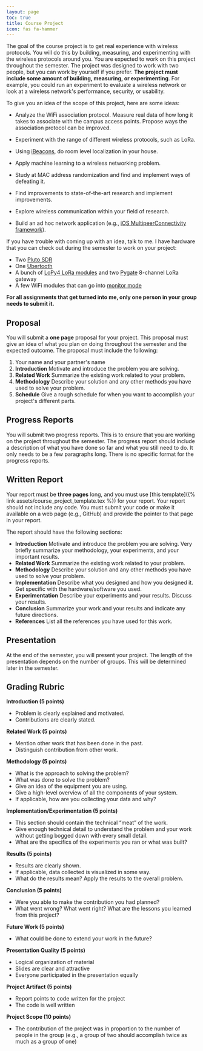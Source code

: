 ```yaml
---
layout: page
toc: true
title: Course Project
icon: fas fa-hammer
---
```


The goal of the course project is to get real experience with wireless protocols. You will do this by building, measuring, and experimenting with the wireless protocols around you. You are expected to work on this project throughout the semester. The project was designed to work with two people, but you can work by yourself if you prefer. **The project must include some amount of building, measuring, or experimenting**. For example, you could run an experiment to evaluate a wireless network or look at a wireless network's performance, security, or usability.

To give you an idea of the scope of this project, here are some ideas:

- Analyze the WiFi association protocol. Measure real data of how long it takes to associate with the campus access points. Propose ways the association protocol can be improved.

- Experiment with the range of different wireless protocols, such as LoRa.

- Using [iBeacons](https://en.wikipedia.org/wiki/IBeacon), do room level localization in your house.

- Apply machine learning to a wireless networking problem.

- Study at MAC address randomization and find and implement ways of defeating it.

- Find improvements to state-of-the-art research and implement improvements.

- Explore wireless communication within your field of research.

- Build an ad hoc network application (e.g., [iOS MultipeerConnectivity framework](https://developer.apple.com/documentation/multipeerconnectivity)).

If you have trouble with coming up with an idea, talk to me. I have hardware that you can check out during the semester to work on your project:

- Two [Pluto SDR](https://www.digikey.com/en/product-highlight/a/analog-devices/adalm-pluto)
- One [Ubertooth](https://greatscottgadgets.com/ubertoothone/)
- A bunch of [LoPy4 LoRa modules](https://pycom.io/product/lopy4/) and two [Pygate](https://pycom.io/product/pygate/) 8-channel LoRa gateway
- A few WiFi modules that can go into [monitor mode](https://en.wikipedia.org/wiki/Monitor_mode)

**For all assignments that get turned into me, only one person in your group needs to submit it.**

## Proposal
You will submit a **one page** proposal for your project. This proposal must give an idea of what you plan on doing throughout the semester and the expected outcome. The proposal must include the following:

1. Your name and your partner's name
2. **Introduction** Motivate and introduce the problem you are solving.
3. **Related Work** Summarize the existing work related to your problem.
4. **Methodology** Describe your solution and any other methods you have used to solve your problem.
5. **Schedule** Give a rough schedule for when you want to accomplish your project's different parts.

## Progress Reports
You will submit two progress reports. This is to ensure that you are working on the project throughout the semester. The progress report should include a description of what you have done so far and what you still need to do. It only needs to be a few paragraphs long. There is no specific format for the progress reports.

## Written Report
Your report must be **three pages** long, and you must use [this template]({% link assets/course_project_template.tex %}) for your report. Your report should not include any code. You must submit your code or make it available on a web page (e.g., GitHub) and provide the pointer to that page in your report.

The report should have the following sections:

- **Introduction** Motivate and introduce the problem you are solving. Very briefly summarize your methodology, your experiments, and your important results.
- **Related Work** Summarize the existing work related to your problem.
- **Methodology** Describe your solution and any other methods you have used to solve your problem.
- **Implementation** Describe what you designed and how you designed it. Get specific with the hardware/software you used.
- **Experimentation** Describe your experiments and your results. Discuss your results.
- **Conclusion** Summarize your work and your results and indicate any future directions.
- **References** List all the references you have used for this work.

## Presentation
At the end of the semester, you will present your project. The length of the presentation depends on the number of groups. This will be determined later in the semester.

## Grading Rubric

**Introduction (5 points)**
- Problem is clearly explained and motivated.
- Contributions are clearly stated.

**Related Work (5 points)**
- Mention other work that has been done in the past.
- Distinguish contribution from other work.

**Methodology (5 points)**
- What is the approach to solving the problem?
- What was done to solve the problem?
- Give an idea of the equipment you are using.
- Give a high-level overview of all the components of your system.
- If applicable, how are you collecting your data and why?

**Implementation/Experimentation (5 points)**
- This section should contain the technical “meat” of the work.
- Give enough technical detail to understand the problem and your work without getting bogged down with every small detail.
- What are the specifics of the experiments you ran or what was built?

**Results (5 points)**
- Results are clearly shown.
- If applicable, data collected is visualized in some way.
- What do the results mean? Apply the results to the overall problem.

**Conclusion (5 points)**
- Were you able to make the contribution you had planned?
- What went wrong? What went right? What are the lessons you learned from this project?

**Future Work (5 points)**
- What could be done to extend your work in the future?

**Presentation Quality (5 points)**
- Logical organization of material
- Slides are clear and attractive
- Everyone participated in the presentation equally

**Project Artifact (5 points)**
- Report points to code written for the project
- The code is well written

**Project Scope (10 points)**
- The contribution of the project was in proportion to the number of people in the group (e.g., a group of two should accomplish twice as much as a group of one)